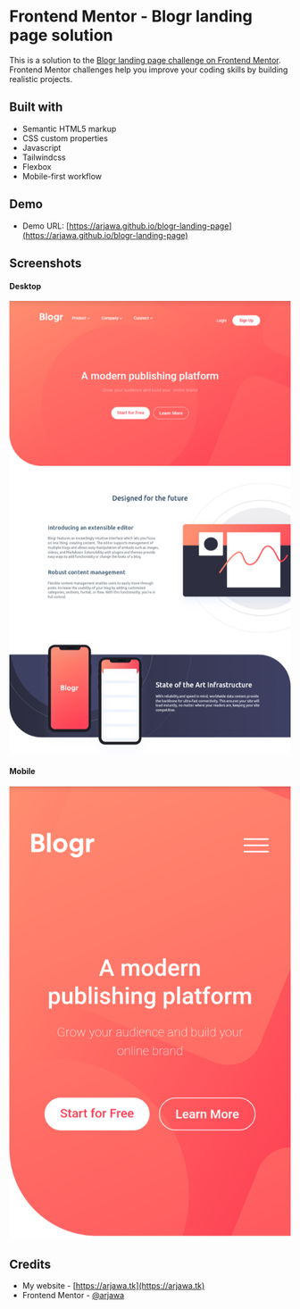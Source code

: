 # Frontend Mentor - Blogr landing page solution

This is a solution to the [Blogr landing page challenge on Frontend Mentor](https://www.frontendmentor.io/challenges/blogr-landing-page-EX2RLAApP). Frontend Mentor challenges help you improve your coding skills by building realistic projects. 

## Built with

- Semantic HTML5 markup
- CSS custom properties
- Javascript
- Tailwindcss
- Flexbox
- Mobile-first workflow

## Demo

- Demo URL: [https://arjawa.github.io/blogr-landing-page](https://arjawa.github.io/blogr-landing-page)

## Screenshots

#### Desktop
![Desktop version](screenshots/blogr_desktop.png)
#### Mobile
![Mobile version](screenshots/blogr_mobile.png)

## Credits

- My website - [https://arjawa.tk](https://arjawa.tk)
- Frontend Mentor - [@arjawa](https://www.frontendmentor.io/profile/arjawa)
